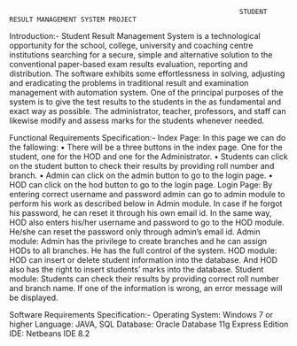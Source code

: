                                                               STUDENT RESULT MANAGEMENT SYSTEM PROJECT
Introduction:-
            Student Result Management System is a technological opportunity for the school, college, 
            university and coaching centre institutions searching for a secure, simple and alternative solution 
            to the conventional paper-based exam results evaluation, reporting and distribution. The software 
            exhibits some effortlessness in solving, adjusting and eradicating the problems in traditional 
            result and examination management with automation system. One of the principal purposes of 
            the system is to give the test results to the students in the as fundamental and exact way as 
            possible. The administrator, teacher, professors, and staff can likewise modify and assess marks 
            for the students whenever needed.
            
Functional Requirements Specification:-
            Index Page: In this page we can do the fallowing:
                          • There will be a three buttons in the index page. One for the student, one for the HOD 
                            and one for the Administrator.
                          • Students can click on the student button to check their results by providing roll number 
                            and branch.
                          • Admin can click on the admin button to go to the login page.
                          • HOD can click on the hod button to go to the login page.
            Login Page: By entering correct username and password admin can go to admin module to 
                        perform his work as described below in Admin module. In case if he forgot his password, he can 
                        reset it through his own email id. In the same way, HOD also enters his/her username and 
                        password to go to the HOD module. He/she can reset the password only through admin’s email 
                        id.
            Admin module: Admin has the privilege to create branches and he can assign HODs to all 
                          branches. He has the full control of the system.
            HOD module: HOD can insert or delete student information into the database. And HOD also 
                        has the right to insert students’ marks into the database.
            Student module: Students can check their results by providing correct roll number and branch 
                            name. If one of the information is wrong, an error message will be displayed.
                            
                            
Software Requirements Specification:-
            Operating System: Windows 7 or higher 
            Language: JAVA, SQL 
            Database: Oracle Database 11g Express Edition 
            IDE: Netbeans IDE 8.2 
